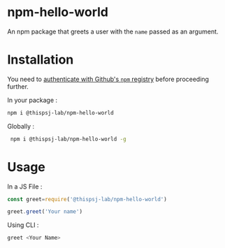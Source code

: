 # npm-hello-world
An npm package that greets a user with the `name` passed as an argument.

# Installation

You need to [authenticate with Github's `npm` registry](https://docs.github.com/packages/working-with-a-github-packages-registry/working-with-the-npm-registry#authenticating-to-github-packages) before proceeding further.

In your package :

```bash 
npm i @thispsj-lab/npm-hello-world
```

Globally :

```bash
 npm i @thispsj-lab/npm-hello-world -g 
```

# Usage

In a JS File :
```javascript
const greet=require('@thispsj-lab/npm-hello-world')

greet.greet('Your name')
```

Using CLI :
```bash
greet <Your Name>
```
